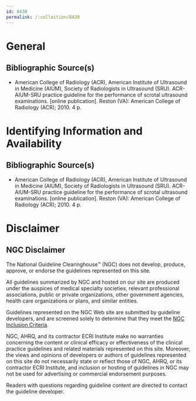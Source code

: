 ```yaml
---
id: 8430
permalink: /:collection/8430
---
```


# General

## Bibliographic Source(s)

- American College of Radiology (ACR), American Institute of Ultrasound in Medicine (AIUM), Society of Radiologists in Ultrasound (SRU). ACR-AIUM-SRU practice guideline for the performance of scrotal ultrasound examinations. [online publication]. Reston (VA): American College of Radiology (ACR); 2010. 4 p.

# Identifying Information and Availability

## Bibliographic Source(s)

- American College of Radiology (ACR), American Institute of Ultrasound in Medicine (AIUM), Society of Radiologists in Ultrasound (SRU). ACR-AIUM-SRU practice guideline for the performance of scrotal ultrasound examinations. [online publication]. Reston (VA): American College of Radiology (ACR); 2010. 4 p.

# Disclaimer

## NGC Disclaimer

The National Guideline Clearinghouse™ (NGC) does not develop, produce, approve, or endorse the guidelines represented on this site.

All guidelines summarized by NGC and hosted on our site are produced under the auspices of medical specialty societies, relevant professional associations, public or private organizations, other government agencies, health care organizations or plans, and similar entities.

Guidelines represented on the NGC Web site are submitted by guideline developers, and are screened solely to determine that they meet the [NGC Inclusion Criteria](/help-and-about/summaries/inclusion-criteria).

NGC, AHRQ, and its contractor ECRI Institute make no warranties concerning the content or clinical efficacy or effectiveness of the clinical practice guidelines and related materials represented on this site. Moreover, the views and opinions of developers or authors of guidelines represented on this site do not necessarily state or reflect those of NGC, AHRQ, or its contractor ECRI Institute, and inclusion or hosting of guidelines in NGC may not be used for advertising or commercial endorsement purposes.

Readers with questions regarding guideline content are directed to contact the guideline developer.

